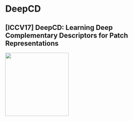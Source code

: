 # DeepCD
[ICCV17] DeepCD: Learning Deep Complementary Descriptors for Patch Representations
-

<img src="https://github.com/shamangary/DeepCD/blob/master/models_word.png" style="width: 200px;"/>
